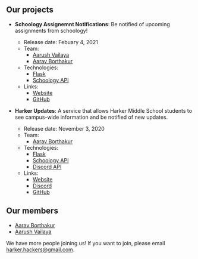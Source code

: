 ## Our projects

- **Schoology Assignemnt Notifications**: Be notified of upcoming assignments from schoology!
  - Release date: Febuary 4, 2021
  - Team: 
    - [Aarush Vailaya](https://github.com/goombamaui)
    - [Aarav Borthakur](https://github.com/gadhagod)
  - Technologies:
    - [Flask](https://flask.palletsprojects.com/en/1.1.x)
    - [Schoology API](https://developers.schoology.com/api)
  - Links:
    - [Website](https://harker-schoology-notifications.herokuapp.com)
    - [GitHub](https://github.com/Harker-Hackers/assignment-notifications)
    
- **Harker Updates**: A service that allows Harker Middle School students to see campus-wide information and be notified of new updates.
  - Release date: November 3, 2020
  - Team:
    - [Aarav Borthakur](https://github.com/gadhagod)
  - Technologies:
    - [Flask](https://flask.palletsprojects.com/en/1.1.x)
    - [Schoology API](https://developers.schoology.com/api)
    - [Discord API](https://discord.com/developers/docs/intro)
  - Links:
    - [Website](https://harker-updates.herokuapp.com/)
    - [Discord](https://discord.com/invite/CJAXbAQEFv)
    - [GitHub](https://github.com/Harker-Hackers/Harker-Updates)
    
## Our members
[//]: <> (Will add member bios)

- [Aarav Borthakur](https://github.com/gadhagod)
- [Aarush Vailaya](https://github.com/goombamaui)

We have more people joining us! If you want to join, please email [harker.hackers@gmail.com](mailto:harker.hackers@gmail.com).
